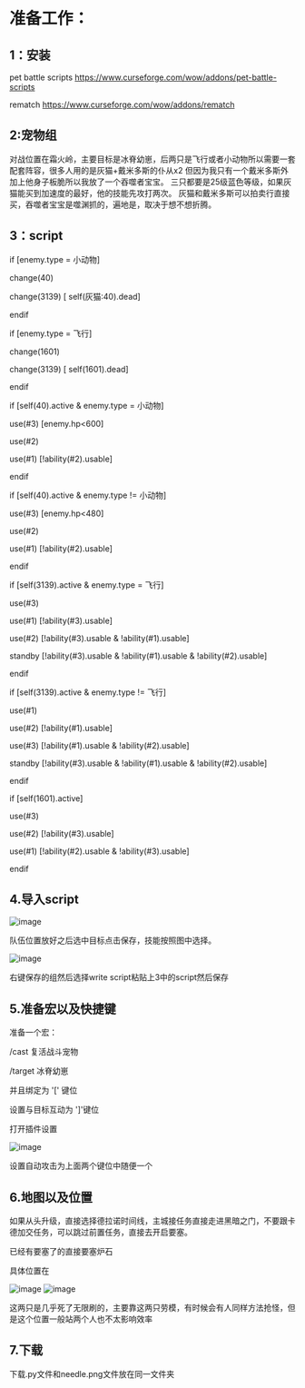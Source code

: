 
# 准备工作：

## 1：安装
  pet battle scripts
  https://www.curseforge.com/wow/addons/pet-battle-scripts
  
  rematch
  https://www.curseforge.com/wow/addons/rematch

## 2:宠物组
  对战位置在霜火岭，主要目标是冰脊幼崽，后两只是飞行或者小动物所以需要一套配套阵容，很多人用的是灰猫+戴米多斯的仆从x2 但因为我只有一个戴米多斯外加上他身子板脆所以我放了一个吞噬者宝宝。
  三只都要是25级蓝色等级，如果灰猫能买到加速度的最好，他的技能先攻打两次。
  灰猫和戴米多斯可以拍卖行直接买，吞噬者宝宝是噬渊抓的，遍地是，取决于想不想折腾。
  
## 3：script

if [enemy.type = 小动物]

change(40)

change(3139) [ self(灰猫:40).dead]

endif


if [enemy.type = 飞行]

change(1601)

change(3139) [ self(1601).dead]

endif


if [self(40).active & enemy.type = 小动物]

use(#3) [enemy.hp<600]

use(#2) 

use(#1) [!ability(#2).usable]

endif


if [self(40).active & enemy.type != 小动物]

use(#3) [enemy.hp<480]

use(#2) 

use(#1) [!ability(#2).usable]

endif


if [self(3139).active & enemy.type = 飞行]

use(#3)

use(#1) [!ability(#3).usable]

use(#2) [!ability(#3).usable & !ability(#1).usable]

standby [!ability(#3).usable & !ability(#1).usable & !ability(#2).usable]

endif


if [self(3139).active & enemy.type != 飞行]

use(#1)

use(#2) [!ability(#1).usable]

use(#3) [!ability(#1).usable & !ability(#2).usable]

standby [!ability(#3).usable & !ability(#1).usable & !ability(#2).usable]

endif



if [self(1601).active]

use(#3) 

use(#2) [!ability(#3).usable]

use(#1) [!ability(#2).usable & !ability(#3).usable]

endif


## 4.导入script
![image](https://user-images.githubusercontent.com/72532532/209479875-72bea96c-89ae-4107-8b3c-b401fced1b86.png)

队伍位置放好之后选中目标点击保存，技能按照图中选择。

![image](https://user-images.githubusercontent.com/72532532/209479885-abfa3be8-cae4-49e4-86bf-9fb7fe7044c7.png)

右键保存的组然后选择write script粘贴上3中的script然后保存

## 5.准备宏以及快捷键

准备一个宏：

/cast 复活战斗宠物

/target 冰脊幼崽

并且绑定为 '[' 键位

设置与目标互动为 ']'键位

打开插件设置

![image](https://user-images.githubusercontent.com/72532532/209479950-ee97435d-b6ea-47b4-a406-2e45e5289a78.png)

设置自动攻击为上面两个键位中随便一个

## 6.地图以及位置
如果从头升级，直接选择德拉诺时间线，主城接任务直接走进黑暗之门，不要跟卡德加交任务，可以跳过前置任务，直接去开启要塞。

已经有要塞了的直接要塞炉石

具体位置在

![image](https://user-images.githubusercontent.com/72532532/209480053-ed0f344e-74d2-47c2-899c-39c1f3e51838.png)
![image](https://user-images.githubusercontent.com/72532532/209480065-b1012753-de2a-4210-91fd-e7097c84495e.png)

这两只是几乎死了无限刷的，主要靠这两只劳模，有时候会有人同样方法抢怪，但是这个位置一般站两个人也不太影响效率

## 7.下载

下载.py文件和needle.png文件放在同一文件夹



